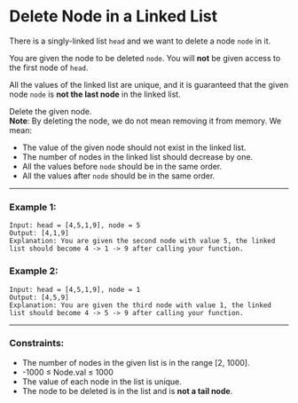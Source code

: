 # Delete Node in a Linked List

There is a singly-linked list `head` and we want to delete a node `node` in it.

You are given the node to be deleted `node`. You will **not** be given access to the first node of `head`.

All the values of the linked list are unique, and it is guaranteed that the given node `node` is **not the last node** in the linked list.

Delete the given node.  
**Note**: By deleting the node, we do not mean removing it from memory. We mean:
- The value of the given node should not exist in the linked list.
- The number of nodes in the linked list should decrease by one.
- All the values before `node` should be in the same order.
- All the values after `node` should be in the same order.

---

### Example 1:
```
Input: head = [4,5,1,9], node = 5
Output: [4,1,9]
Explanation: You are given the second node with value 5, the linked list should become 4 -> 1 -> 9 after calling your function.
```

### Example 2:
```
Input: head = [4,5,1,9], node = 1
Output: [4,5,9]
Explanation: You are given the third node with value 1, the linked list should become 4 -> 5 -> 9 after calling your function.
```

---

### Constraints:
- The number of nodes in the given list is in the range [2, 1000].  
- -1000 ≤ Node.val ≤ 1000  
- The value of each node in the list is unique.  
- The node to be deleted is in the list and is **not a tail node**.
